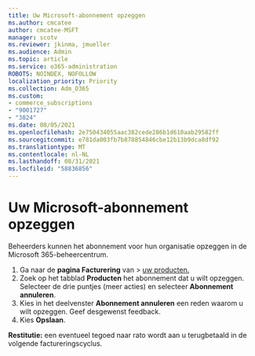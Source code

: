 ```yaml
---
title: Uw Microsoft-abonnement opzeggen
ms.author: cmcatee
author: cmcatee-MSFT
manager: scotv
ms.reviewer: jkinma, jmueller
ms.audience: Admin
ms.topic: article
ms.service: o365-administration
ROBOTS: NOINDEX, NOFOLLOW
localization_priority: Priority
ms.collection: Adm_O365
ms.custom:
- commerce_subscriptions
- "9001727"
- "3824"
ms.date: 08/05/2021
ms.openlocfilehash: 2e750434055aac382cede286b1d610aab29582ff
ms.sourcegitcommit: e781da003fb7b878854846cbe12b13b9dca8df92
ms.translationtype: MT
ms.contentlocale: nl-NL
ms.lasthandoff: 08/31/2021
ms.locfileid: "58836856"
---
```

# <a name="cancel-your-microsoft-subscription"></a>Uw Microsoft-abonnement opzeggen

Beheerders kunnen het abonnement voor hun organisatie opzeggen in de Microsoft 365-beheercentrum.

1. Ga naar de **pagina Facturering** van \> [uw producten.](https://go.microsoft.com/fwlink/p/?linkid=842054)
2. Zoek op het tabblad **Producten** het abonnement dat u wilt opzeggen. Selecteer de drie puntjes (meer acties) en selecteer **Abonnement annuleren**.
3. Kies in het deelvenster **Abonnement annuleren** een reden waarom u wilt opzeggen. Geef desgewenst feedback.
4. Kies **Opslaan**.

**Restitutie:** een eventueel tegoed naar rato wordt aan u terugbetaald in de volgende factureringscyclus.